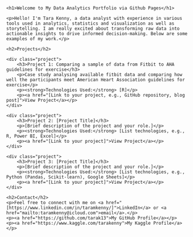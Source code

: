 


<html lang="en">
<head>
    <meta charset="UTF-8">
    <meta name="viewport" content="width=device-width, initial-scale=1.0">
    <title>Tara Kenny-Data Analytics Portfolio</title>
    <style>
        body {
            font-family: sans-serif;
            margin: 20px;
        }
        h1, h2 {
            color: #333;
        }
        .project {
            margin-bottom: 20px;
            border: 1px solid #ddd;
            padding: 15px;
            border-radius: 5px;
        }
        .project a {
            font-weight: bold;
            text-decoration: none;
            color: #007bff;
        }
        .project a:hover {
            text-decoration: underline;
        }
    </style>
</head>
<body>

    <h1>Welcome to My Data Analytics Portfolio via Github Pages</h1>

    <p>Hello! I'm Tara Kenny, a data analyst with experience in various tools used in analytics, statistics and visualization as well as storytelling. I am really excited about transforming raw data into actionable insights to drive informed decision-making. Below are some examples of my work.</p>

    <h2>Projects</h2>

    <div class="project">
        <h3>Project 1: Comparing a sample of data from Fitbit to AHA guidelines for exercise</h3>
        <p>Case study analysing available fitbit data and comparing how well the participants meet American Heart Association guidelines for exercise</p>
        <p><strong>Technologies Used:</strong> [R]</p>
        <p><a href="[Link to your project, e.g., GitHub repository, blog post]">View Project</a></p>
    </div>

    <div class="project">
        <h3>Project 2: [Project Title]</h3>
        <p>[Brief description of the project and your role.]</p>
        <p><strong>Technologies Used:</strong> [List technologies, e.g., R, Power BI, Excel]</p>
        <p><a href="[Link to your project]">View Project</a></p>
    </div>

    <div class="project">
        <h3>Project 3: [Project Title]</h3>
        <p>[Brief description of the project and your role.]</p>
        <p><strong>Technologies Used:</strong> [List technologies, e.g., Python (Pandas, Scikit-learn), Google Sheets]</p>
        <p><a href="[Link to your project]">View Project</a></p>
    </div>

    <h2>Contact</h2>
    <p>Feel free to connect with me on <a href="[https://www.linkedin.com/in/taramkenny/]">LinkedIn</a> or <a href="mailto:taramkenny@icloud.com">email</a>.</p>
    <p><a href="https://github.com/tarak13">My GitHub Profile</a></p>
    <p><a href="https://www.kaggle.com/tarakenny">My Kaggle Profile</a></p>

</body>
</html>



